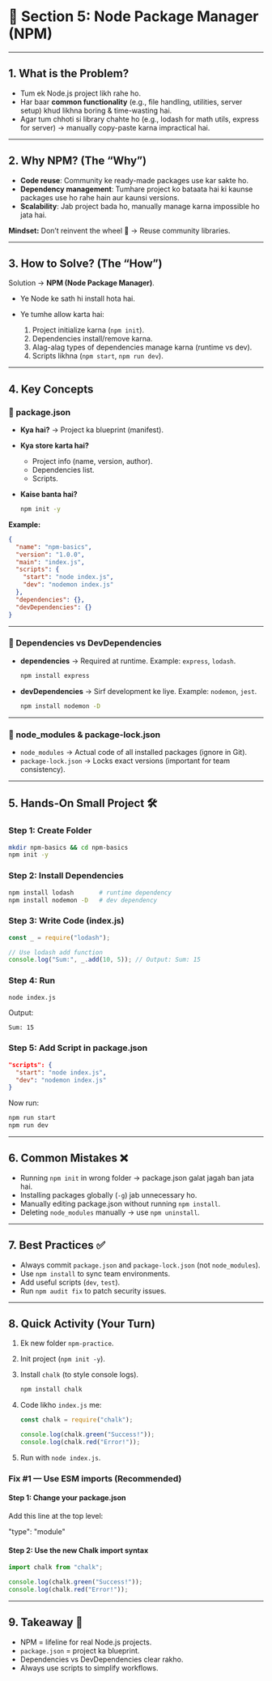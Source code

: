 # 🎯 Section 5: Node Package Manager (NPM)

---

## 1. What is the Problem?

* Tum ek Node.js project likh rahe ho.
* Har baar **common functionality** (e.g., file handling, utilities, server setup) khud likhna boring & time-wasting hai.
* Agar tum chhoti si library chahte ho (e.g., lodash for math utils, express for server) → manually copy-paste karna impractical hai.

---

## 2. Why NPM? (The “Why”)

* **Code reuse**: Community ke ready-made packages use kar sakte ho.
* **Dependency management**: Tumhare project ko bataata hai ki kaunse packages use ho rahe hain aur kaunsi versions.
* **Scalability**: Jab project bada ho, manually manage karna impossible ho jata hai.

**Mindset:** Don’t reinvent the wheel 🚗 → Reuse community libraries.

---

## 3. How to Solve? (The “How”)

Solution → **NPM (Node Package Manager)**.

* Ye Node ke sath hi install hota hai.
* Ye tumhe allow karta hai:

  1. Project initialize karna (`npm init`).
  2. Dependencies install/remove karna.
  3. Alag-alag types of dependencies manage karna (runtime vs dev).
  4. Scripts likhna (`npm start`, `npm run dev`).

---

## 4. Key Concepts

### 🔹 package.json

* **Kya hai?** → Project ka blueprint (manifest).
* **Kya store karta hai?**

  * Project info (name, version, author).
  * Dependencies list.
  * Scripts.
* **Kaise banta hai?**

  ```bash
  npm init -y
  ```

**Example:**

```json
{
  "name": "npm-basics",
  "version": "1.0.0",
  "main": "index.js",
  "scripts": {
    "start": "node index.js",
    "dev": "nodemon index.js"
  },
  "dependencies": {},
  "devDependencies": {}
}
```

---

### 🔹 Dependencies vs DevDependencies

* **dependencies** → Required at runtime.
  Example: `express`, `lodash`.

  ```bash
  npm install express
  ```
* **devDependencies** → Sirf development ke liye.
  Example: `nodemon`, `jest`.

  ```bash
  npm install nodemon -D
  ```

---

### 🔹 node_modules & package-lock.json

* `node_modules` → Actual code of all installed packages (ignore in Git).
* `package-lock.json` → Locks exact versions (important for team consistency).

---

## 5. Hands-On Small Project 🛠

### Step 1: Create Folder

```bash
mkdir npm-basics && cd npm-basics
npm init -y
```

### Step 2: Install Dependencies

```bash
npm install lodash       # runtime dependency
npm install nodemon -D   # dev dependency
```

### Step 3: Write Code (index.js)

```javascript
const _ = require("lodash");

// Use lodash add function
console.log("Sum:", _.add(10, 5)); // Output: Sum: 15
```

### Step 4: Run

```bash
node index.js
```

Output:

```
Sum: 15
```

### Step 5: Add Script in package.json

```json
"scripts": {
  "start": "node index.js",
  "dev": "nodemon index.js"
}
```

Now run:

```bash
npm run start
npm run dev
```

---

## 6. Common Mistakes ❌

* Running `npm init` in wrong folder → package.json galat jagah ban jata hai.
* Installing packages globally (`-g`) jab unnecessary ho.
* Manually editing package.json without running `npm install`.
* Deleting `node_modules` manually → use `npm uninstall`.

---

## 7. Best Practices ✅

* Always commit `package.json` and `package-lock.json` (not `node_modules`).
* Use `npm install` to sync team environments.
* Add useful scripts (`dev`, `test`).
* Run `npm audit fix` to patch security issues.

---

## 8. Quick Activity (Your Turn)

1. Ek new folder `npm-practice`.
2. Init project (`npm init -y`).
3. Install `chalk` (to style console logs).

   ```bash
   npm install chalk
   ```
4. Code likho `index.js` me:

   ```javascript
   const chalk = require("chalk");

   console.log(chalk.green("Success!"));
   console.log(chalk.red("Error!"));
   ```
5. Run with `node index.js`.
### Fix #1 — Use ESM imports (Recommended)

#### Step 1: Change your package.json

Add this line at the top level:

"type": "module"

#### Step 2: Use the new Chalk import syntax
```js
import chalk from "chalk";

console.log(chalk.green("Success!"));
console.log(chalk.red("Error!"));

```
---

## 9. Takeaway 📝

* NPM = lifeline for real Node.js projects.
* `package.json` = project ka blueprint.
* Dependencies vs DevDependencies clear rakho.
* Always use scripts to simplify workflows.
